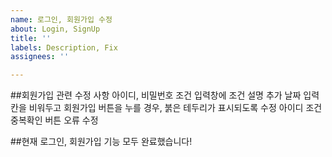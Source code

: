 ```yaml
---
name: 로그인, 회원가입 수정
about: Login, SignUp
title: ''
labels: Description, Fix
assignees: ''

---
```


##회원가입 관련 수정 사항
아이디, 비밀번호 조건 입력창에 조건 설명 추가
날짜 입력칸을 비워두고 회원가입 버튼을 누를 경우, 붉은 테두리가 표시되도록 수정
아이디 조건 중복확인 버튼 오류 수정

##현재 로그인, 회원가입 기능 모두 완료했습니다!
